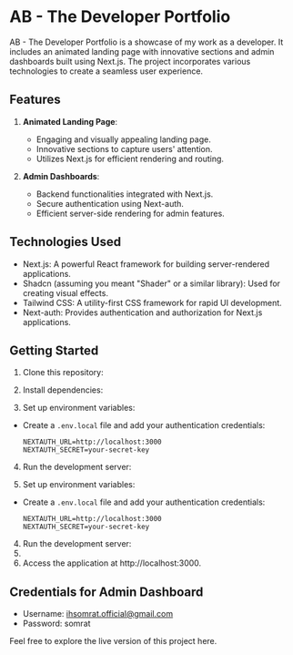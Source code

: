 # AB - The Developer Portfolio

AB - The Developer Portfolio is a showcase of my work as a developer. It includes an animated landing page with innovative sections and admin dashboards built using Next.js. The project incorporates various technologies to create a seamless user experience.

## Features

1. **Animated Landing Page**:
   - Engaging and visually appealing landing page.
   - Innovative sections to capture users' attention.
   - Utilizes Next.js for efficient rendering and routing.

2. **Admin Dashboards**:
   - Backend functionalities integrated with Next.js.
   - Secure authentication using Next-auth.
   - Efficient server-side rendering for admin features.

## Technologies Used

- Next.js: A powerful React framework for building server-rendered applications.
- Shadcn (assuming you meant "Shader" or a similar library): Used for creating visual effects.
- Tailwind CSS: A utility-first CSS framework for rapid UI development.
- Next-auth: Provides authentication and authorization for Next.js applications.

## Getting Started

1. Clone this repository:

2. Install dependencies:

3. Set up environment variables:
- Create a `.env.local` file and add your authentication credentials:
  ```
  NEXTAUTH_URL=http://localhost:3000
  NEXTAUTH_SECRET=your-secret-key
  ```

4. Run the development server:

3. Set up environment variables:
- Create a `.env.local` file and add your authentication credentials:
  ```
  NEXTAUTH_URL=http://localhost:3000
  NEXTAUTH_SECRET=your-secret-key
  ```

4. Run the development server:
5. 
5. Access the application at http://localhost:3000.

## Credentials for Admin Dashboard

- Username: ihsomrat.official@gmail.com
- Password: somrat

Feel free to explore the live version of this project here.

